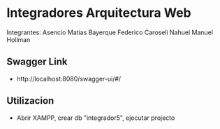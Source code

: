 # Integradores Arquitectura Web
Integrantes:
Asencio Matias
Bayerque Federico
Caroseli Nahuel
Manuel Hollman

## Swagger Link
- http://localhost:8080/swagger-ui/#/

## Utilizacion
- Abrir XAMPP, crear db "integrador5", ejecutar projecto 
